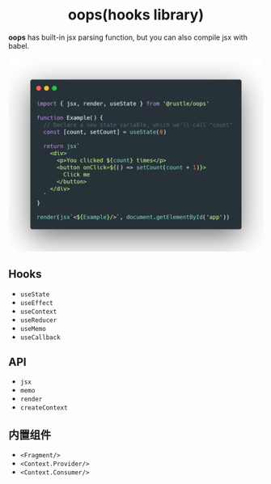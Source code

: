 <h1 align="center">
  oops(hooks library)
</h1>

**oops** has built-in jsx parsing function, but you can also compile jsx with babel.

<p align="center">
  <img src="./docs/img/demo.png" width="572" alt="oops demo" />
</p>


## Hooks
+ `useState`
+ `useEffect`
+ `useContext`
+ `useReducer`
+ `useMemo`
+ `useCallback`

## API
+ `jsx`
+ `memo`
+ `render`
+ `createContext`

## 内置组件
+ `<Fragment/>`
+ `<Context.Provider/>`
+ `<Context.Consumer/>`